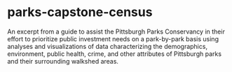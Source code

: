 # parks-capstone-census
An excerpt from a guide to assist the Pittsburgh Parks Conservancy in their effort to prioritize public investment needs on a park-by-park basis using analyses and visualizations of data characterizing the demographics, environment, public health, crime, and other attributes of Pittsburgh parks and their surrounding walkshed areas.
